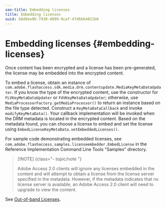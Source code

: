 ```yaml
---
seo-title: Embedding licenses
title: Embedding licenses
uuid: b8d8ee9b-7430-4899-9caf-47d6b64021b8
---
```


# Embedding licenses {#embedding-licenses}

Once content has been encrypted and a license has been pre-generated, the license may be embedded into the encrypted content.

To embed a license, obtain an instance of `com.adobe.flashaccess.sdk.media.drm.contentupdate.MediaKeyMetaDataUpdater`. If you know the type of the encrypted content, use the constructor for `FLVKeyMetaDataUpdater` or `F4VKeyMetaDataUpdater`; otherwise, use `MediaProcessorFactory.getMediaProcessor()` to return an instance based on the file type detected. Construct a `KeyMetaDataCallback` and invoke `modifyKeyMetaData()`. Your callback implementation will be invoked when the DRM metadata is located in the encrypted content. Based on the metadata found, you can choose a license to embed and set the license using `EmbedLicenseKeyMetaData.setEmbeddedLicenses()`.

For sample code demonstrating embedded licenses, see `com.adobe.flashaccess.samples.licenseembedder.EmbedLicense` in the Reference Implementation Command Line Tools “Samples” directory.

>[!NOTE] {class="- topic/note "}
>
>Adobe Access 2.0 clients will ignore any licenses embedded in the content and will attempt to obtain a license from the license server specified in the metadata. However, if the metadata indicates that no license server is available, an Adobe Access 2.0 client will need to upgrade to view the content.

See [Out-of-band Licenses](../../aaxs-protecting-content/content-introduction/packaging-options/content-out-of-band-licenses.md). 
